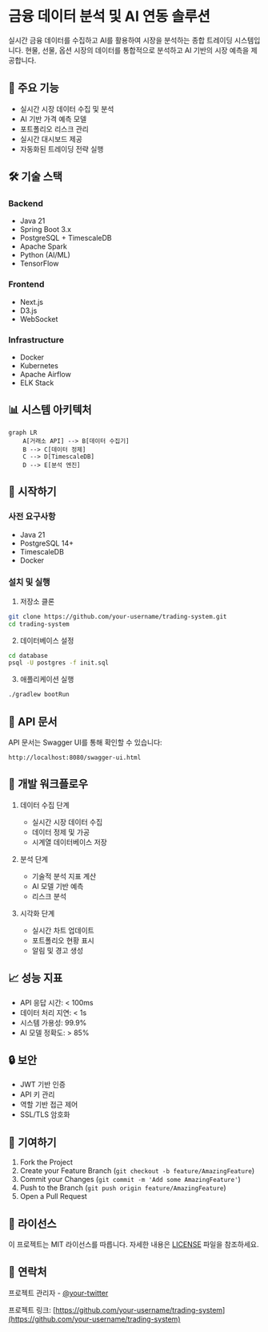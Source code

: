 # 금융 데이터 분석 및 AI 연동 솔루션

실시간 금융 데이터를 수집하고 AI를 활용하여 시장을 분석하는 종합 트레이딩 시스템입니다. 현물, 선물, 옵션 시장의 데이터를 통합적으로 분석하고 AI 기반의 시장 예측을 제공합니다.

## 🚀 주요 기능

- 실시간 시장 데이터 수집 및 분석
- AI 기반 가격 예측 모델
- 포트폴리오 리스크 관리
- 실시간 대시보드 제공
- 자동화된 트레이딩 전략 실행

## 🛠️ 기술 스택

### Backend

- Java 21
- Spring Boot 3.x
- PostgreSQL + TimescaleDB
- Apache Spark
- Python (AI/ML)
- TensorFlow

### Frontend

- Next.js
- D3.js
- WebSocket

### Infrastructure

- Docker
- Kubernetes
- Apache Airflow
- ELK Stack

## 📊 시스템 아키텍처

```mermaid
graph LR
    A[거래소 API] --> B[데이터 수집기]
    B --> C[데이터 정제]
    C --> D[TimescaleDB]
    D --> E[분석 엔진]
```

## 🚀 시작하기

### 사전 요구사항

- Java 21
- PostgreSQL 14+
- TimescaleDB
- Docker

### 설치 및 실행

1. 저장소 클론

```bash
git clone https://github.com/your-username/trading-system.git
cd trading-system
```

2. 데이터베이스 설정

```bash
cd database
psql -U postgres -f init.sql
```

3. 애플리케이션 실행

```bash
./gradlew bootRun
```

## 📝 API 문서

API 문서는 Swagger UI를 통해 확인할 수 있습니다:

```
http://localhost:8080/swagger-ui.html
```

## 🔄 개발 워크플로우

1. 데이터 수집 단계

   - 실시간 시장 데이터 수집
   - 데이터 정제 및 가공
   - 시계열 데이터베이스 저장

2. 분석 단계

   - 기술적 분석 지표 계산
   - AI 모델 기반 예측
   - 리스크 분석

3. 시각화 단계
   - 실시간 차트 업데이트
   - 포트폴리오 현황 표시
   - 알림 및 경고 생성

## 📈 성능 지표

- API 응답 시간: < 100ms
- 데이터 처리 지연: < 1s
- 시스템 가용성: 99.9%
- AI 모델 정확도: > 85%

## 🔒 보안

- JWT 기반 인증
- API 키 관리
- 역할 기반 접근 제어
- SSL/TLS 암호화

## 🤝 기여하기

1. Fork the Project
2. Create your Feature Branch (`git checkout -b feature/AmazingFeature`)
3. Commit your Changes (`git commit -m 'Add some AmazingFeature'`)
4. Push to the Branch (`git push origin feature/AmazingFeature`)
5. Open a Pull Request

## 📝 라이선스

이 프로젝트는 MIT 라이선스를 따릅니다. 자세한 내용은 [LICENSE](LICENSE) 파일을 참조하세요.

## 📧 연락처

프로젝트 관리자 - [@your-twitter](https://twitter.com/your-username)

프로젝트 링크: [https://github.com/your-username/trading-system](https://github.com/your-username/trading-system)
